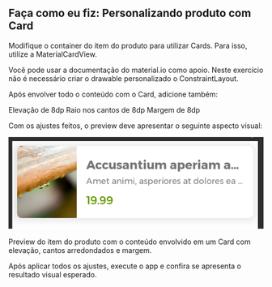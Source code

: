 ## Faça como eu fiz: Personalizando produto com Card

Modifique o container do item do produto para utilizar Cards. Para isso, utilize a MaterialCardView.

Você pode usar a documentação do material.io como apoio. Neste exercício não é necessário criar o drawable personalizado o ConstraintLayout.

Após envolver todo o conteúdo com o Card, adicione também:

Elevação de 8dp
Raio nos cantos de 8dp
Margem de 8dp

Com os ajustes feitos, o preview deve apresentar o seguinte aspecto visual:

![alt text](image.png)

Preview do item do produto com o conteúdo envolvido em um Card com elevação, cantos arredondados e margem.

Após aplicar todos os ajustes, execute o app e confira se apresenta o resultado visual esperado.